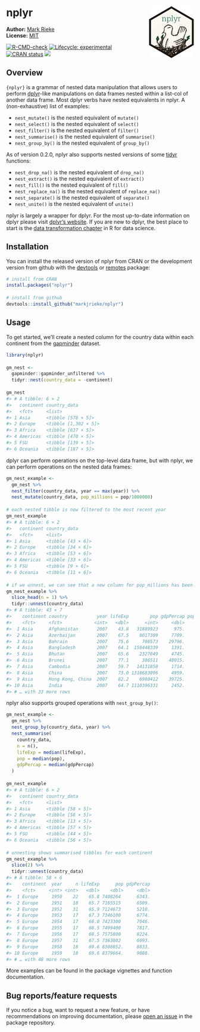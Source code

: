
<!-- README.md is generated from README.Rmd. Please edit that file -->

# nplyr <img src="man/figures/logo.png" align="right" width="120" />

**Author:** [Mark Rieke](https://www.thedatadiary.net/about/)<br/>
**License:**
[MIT](https://github.com/markjrieke/nplyr/blob/main/LICENSE)

<!-- badges: start -->

[![R-CMD-check](https://github.com/markjrieke/nplyr/workflows/R-CMD-check/badge.svg)](https://github.com/markjrieke/nplyr/actions)
[![Lifecycle:
experimental](https://img.shields.io/badge/lifecycle-experimental-orange.svg)](https://lifecycle.r-lib.org/articles/stages.html#experimental)
[![CRAN
status](https://www.r-pkg.org/badges/version/nplyr)](https://CRAN.R-project.org/package=nplyr)
[![](https://cranlogs.r-pkg.org/badges/grand-total/nplyr)](https://cran.r-project.org/package=nplyr)
<!-- badges: end -->

## Overview

`{nplyr}` is a grammar of nested data manipulation that allows users to
perform [dplyr](https://dplyr.tidyverse.org/)-like manipulations on data
frames nested within a list-col of another data frame. Most dplyr verbs
have nested equivalents in nplyr. A (non-exhaustive) list of examples:

-   `nest_mutate()` is the nested equivalent of `mutate()`
-   `nest_select()` is the nested equivalent of `select()`
-   `nest_filter()` is the nested equivalent of `filter()`
-   `nest_summarise()` is the nested equivalent of `summarise()`
-   `nest_group_by()` is the nested equivalent of `group_by()`

As of version 0.2.0, nplyr also supports nested versions of some
[tidyr](https://tidyr.tidyverse.org/) functions:

-   `nest_drop_na()` is the nested equivalent of `drop_na()`
-   `nest_extract()` is the nested equivalent of `extract()`
-   `nest_fill()` is the nested equivalent of `fill()`
-   `nest_replace_na()` is the nested equivalent of `replace_na()`
-   `nest_separate()` is the nested equivalent of `separate()`
-   `nest_unite()` is the nested equivalent of `unite()`

nplyr is largely a wrapper for dplyr. For the most up-to-date
information on dplyr please visit [dplyr’s
website](https://dplyr.tidyverse.org). If you are new to dplyr, the best
place to start is the [data transformation
chapter](https://r4ds.had.co.nz/transform.html) in R for data science.

## Installation

You can install the released version of nplyr from CRAN or the
development version from github with the
[devtools](https://cran.r-project.org/package=devtools) or
[remotes](https://cran.r-project.org/package=remotes) package:

``` r
# install from CRAN
install.packages("nplyr")

# install from github
devtools::install_github("markjrieke/nplyr")
```

## Usage

To get started, we’ll create a nested column for the country data within
each continent from the
[gapminder](https://CRAN.R-project.org/package=gapminder) dataset.

``` r
library(nplyr)

gm_nest <- 
  gapminder::gapminder_unfiltered %>%
  tidyr::nest(country_data = -continent)

gm_nest
#> # A tibble: 6 × 2
#>   continent country_data        
#>   <fct>     <list>              
#> 1 Asia      <tibble [578 × 5]>  
#> 2 Europe    <tibble [1,302 × 5]>
#> 3 Africa    <tibble [637 × 5]>  
#> 4 Americas  <tibble [470 × 5]>  
#> 5 FSU       <tibble [139 × 5]>  
#> 6 Oceania   <tibble [187 × 5]>
```

dplyr can perform operations on the top-level data frame, but with
nplyr, we can perform operations on the nested data frames:

``` r
gm_nest_example <- 
  gm_nest %>%
  nest_filter(country_data, year == max(year)) %>%
  nest_mutate(country_data, pop_millions = pop/1000000)

# each nested tibble is now filtered to the most recent year
gm_nest_example
#> # A tibble: 6 × 2
#>   continent country_data     
#>   <fct>     <list>           
#> 1 Asia      <tibble [43 × 6]>
#> 2 Europe    <tibble [34 × 6]>
#> 3 Africa    <tibble [53 × 6]>
#> 4 Americas  <tibble [33 × 6]>
#> 5 FSU       <tibble [9 × 6]> 
#> 6 Oceania   <tibble [11 × 6]>

# if we unnest, we can see that a new column for pop_millions has been added
gm_nest_example %>%
  slice_head(n = 1) %>%
  tidyr::unnest(country_data)
#> # A tibble: 43 × 7
#>    continent country           year lifeExp        pop gdpPercap pop_millions
#>    <fct>     <fct>            <int>   <dbl>      <int>     <dbl>        <dbl>
#>  1 Asia      Afghanistan       2007    43.8   31889923      975.       31.9  
#>  2 Asia      Azerbaijan        2007    67.5    8017309     7709.        8.02 
#>  3 Asia      Bahrain           2007    75.6     708573    29796.        0.709
#>  4 Asia      Bangladesh        2007    64.1  150448339     1391.      150.   
#>  5 Asia      Bhutan            2007    65.6    2327849     4745.        2.33 
#>  6 Asia      Brunei            2007    77.1     386511    48015.        0.387
#>  7 Asia      Cambodia          2007    59.7   14131858     1714.       14.1  
#>  8 Asia      China             2007    73.0 1318683096     4959.     1319.   
#>  9 Asia      Hong Kong, China  2007    82.2    6980412    39725.        6.98 
#> 10 Asia      India             2007    64.7 1110396331     2452.     1110.   
#> # … with 33 more rows
```

nplyr also supports grouped operations with `nest_group_by()`:

``` r
gm_nest_example <- 
  gm_nest %>%
  nest_group_by(country_data, year) %>%
  nest_summarise(
    country_data, 
    n = n(),
    lifeExp = median(lifeExp),
    pop = median(pop),
    gdpPercap = median(gdpPercap)
  )

gm_nest_example
#> # A tibble: 6 × 2
#>   continent country_data     
#>   <fct>     <list>           
#> 1 Asia      <tibble [58 × 5]>
#> 2 Europe    <tibble [58 × 5]>
#> 3 Africa    <tibble [13 × 5]>
#> 4 Americas  <tibble [57 × 5]>
#> 5 FSU       <tibble [44 × 5]>
#> 6 Oceania   <tibble [56 × 5]>

# unnesting shows summarised tibbles for each continent
gm_nest_example %>%
  slice(2) %>%
  tidyr::unnest(country_data)
#> # A tibble: 58 × 6
#>    continent  year     n lifeExp      pop gdpPercap
#>    <fct>     <int> <int>   <dbl>    <dbl>     <dbl>
#>  1 Europe     1950    22    65.8 7408264      6343.
#>  2 Europe     1951    18    65.7 7165515      6509.
#>  3 Europe     1952    31    65.9 7124673      5210.
#>  4 Europe     1953    17    67.3 7346100      6774.
#>  5 Europe     1954    17    68.0 7423300      7046.
#>  6 Europe     1955    17    68.5 7499400      7817.
#>  7 Europe     1956    17    68.5 7575800      8224.
#>  8 Europe     1957    31    67.5 7363802      6093.
#>  9 Europe     1958    18    69.6 8308052.     8833.
#> 10 Europe     1959    18    69.6 8379664.     9088.
#> # … with 48 more rows
```

More examples can be found in the package vignettes and function
documentation.

## Bug reports/feature requests

If you notice a bug, want to request a new feature, or have
recommendations on improving documentation, please [open an
issue](https://github.com/markjrieke/nplyr/issues) in the package
repository.
